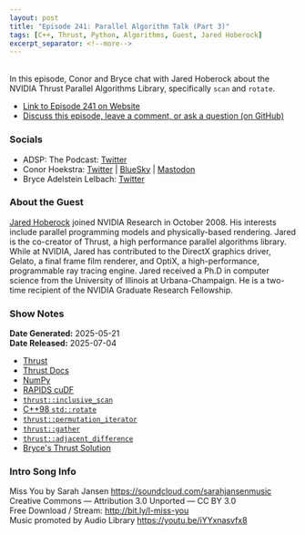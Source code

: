 ```yaml
---
layout: post
title: "Episode 241: Parallel Algorithm Talk (Part 3)"
tags: [C++, Thrust, Python, Algorithms, Guest, Jared Hoberock]
excerpt_separator: <!--more-->
---
```


<div id="buzzsprout-player-17440968"></div><script src="https://www.buzzsprout.com/1501960/episodes/17440968-episode-240-parallel-algorithm-talk-part-3.js?container_id=buzzsprout-player-17440968&player=small" type="text/javascript" charset="utf-8"></script>

<br>In this episode, Conor and Bryce chat with Jared Hoberock about the NVIDIA Thrust Parallel Algorithms Library, specifically `scan` and `rotate`.

<!--more-->

* [Link to Episode 241 on Website](https://adspthepodcast.com/2025/07/04/Episode-241.html)
* [Discuss this episode, leave a comment, or ask a question (on GitHub)](https://github.com/codereport/adsp2/discussions/140)

### Socials
 
* ADSP: The Podcast: [Twitter](https://twitter.com/adspthepodcast)
* Conor Hoekstra: [Twitter](https://twitter.com/code_report) \| [BlueSky](https://bsky.app/profile/codereport.bsky.social) \| [Mastodon](https://mastodon.social/@code_report)
* Bryce Adelstein Lelbach: [Twitter](https://x.com/blelbach)

### About the Guest

[Jared Hoberock](https://github.com/jaredhoberock) joined NVIDIA Research in October 2008. His interests include parallel programming models and physically-based rendering. Jared is the co-creator of Thrust, a high performance parallel algorithms library. While at NVIDIA, Jared has contributed to the DirectX graphics driver, Gelato, a final frame film renderer, and OptiX, a high-performance, programmable ray tracing engine. Jared received a Ph.D in computer science from the University of Illinois at Urbana-Champaign. He is a two-time recipient of the NVIDIA Graduate Research Fellowship.

### Show Notes

**Date Generated:** 2025-05-21 <br>
**Date Released:** 2025-07-04

* [Thrust](https://github.com/NVIDIA/cccl/tree/main/thrust)
* [Thrust Docs](https://nvidia.github.io/cccl/thrust/)  
* [NumPy](https://numpy.org/doc/stable/index.html)
* [RAPIDS cuDF](https://github.com/rapidsai/cudf)
* [`thrust::inclusive_scan`](https://nvidia.github.io/cccl/thrust/api/function_group__prefixsums_1gad57155adfbf01ba6660839aafe16ad71.html)
* [C++98 `std::rotate`](https://en.cppreference.com/w/cpp/algorithm/rotate)
* [`thrust::permutation_iterator`](https://nvidia.github.io/cccl/thrust/api/function_group__fancyiterator_1ga3b3bbd097ef9c112595962690f0741b8.html)
* [`thrust::gather`](https://nvidia.github.io/cccl/thrust/api/function_group__gathering_1ga6fdb1fe3ff0d9ce01f41a72fa94c56df.html)
* [`thrust::adjacent_difference`](https://nvidia.github.io/cccl/thrust/api/function_group__transformations_1gaecdeb69a74548f924e3a9de420a84516.html)
* [Bryce's Thrust Solution](https://colab.research.google.com/drive/1Z7rwk6Qdgik_eSAwPD6x_DPqre3Eh1Ul#scrollTo=wTgvhzvESW3l)

### Intro Song Info
 
Miss You by Sarah Jansen https://soundcloud.com/sarahjansenmusic<br>
Creative Commons — Attribution 3.0 Unported — CC BY 3.0<br>
Free Download / Stream: http://bit.ly/l-miss-you<br>
Music promoted by Audio Library https://youtu.be/iYYxnasvfx8<br>
